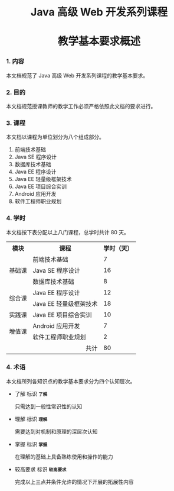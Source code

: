 # <center>Java 高级 Web 开发系列课程</center> 
# <center>教学基本要求概述</center>

### 1. 内容

本文档规范了 Java 高级 Web 开发系列课程的教学基本要求。

### 2. 目的

本文档规范授课教师的教学工作必须严格依照此文档的要求进行。

### 3. 课程

本文档以课程为单位划分为八个组成部分。

1. 前端技术基础
2. Java SE 程序设计
3. 数据库技术基础
4. Java EE 程序设计
5. Java EE 轻量级框架技术
6. Java EE 项目综合实训
7. Android 应用开发
8. 软件工程师职业规划

### 4. 学时

本文档按下表分配以上八门课程，总学时共计 80 天。

<table>
    <tr>
        <th>模块</th>
        <th>课程</th>
        <th style="text-align: right;">学时（天）</th>
    </tr>
    <tr>
        <td rowspan="3">基础课</td>
        <td>前端技术基础</td>
        <td>7</td>
    </tr>
    <tr>
        <td>Java SE 程序设计</td>
        <td>16</td>
    </tr>
    <tr>
        <td>数据库技术基础</td>
        <td>8</td>
    </tr>
    <tr>
        <td rowspan="2">综合课</td>
        <td>Java EE 程序设计</td>
        <td>12</td>
    </tr>
    <tr>
        <td>Java EE 轻量级框架技术</td>
        <td>18</td>
    <tr>
    <tr>
        <td>实践课</td>
        <td>Java EE 项目综合实训</td>
        <td>10</td>
    </tr>
    <tr>
        <td rowspan="2">增值课</td>
        <td>Android 应用开发</td>
        <td>7</td>
    </tr>
    <tr>
        <td>软件工程师职业规划</td>
        <td>2</td>
    </tr>
    <tr>
        <td colspan="2" style="text-align: right">共计</td>
        <td>80</td>
    </tr>
</table>

### 4. 术语

本文档所列各知识点的教学基本要求分为四个认知层次。

- 了解 标识 **`了解`**

  只需达到一般性常识性的认知

- 理解 标识 **`理解`**

  需要达到对机制和原理的深层次认知
  
- 掌握 标识 **`掌握`**

  在理解的基础上具备熟练使用和操作的能力
  
- 较高要求 标识 **`较高要求`**

  完成以上三点并条件允许的情况下开展的拓展性内容
